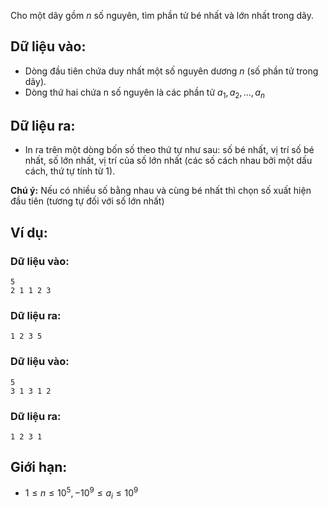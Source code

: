 Cho một dãy gồm $n$ số nguyên, tìm phần tử bé nhất và lớn nhất trong dãy.

## Dữ liệu vào:
- Dòng đầu tiên chứa duy nhất một số nguyên dương $n$ (số phần tử trong dãy).
- Dòng thứ hai chứa n số nguyên là các phần tử $a_1,a_2,…,a_n$

## Dữ liệu ra:
- In ra trên một dòng bốn số theo thứ tự như sau: số bé nhất, vị trí số bé nhất, số lớn nhất, vị trí của số lớn nhất (các số cách nhau bởi một dấu cách, thứ tự tính từ $1$).

**Chú ý:** Nếu có nhiều số bằng nhau và cùng bé nhất thì chọn số xuất hiện đầu tiên (tương tự đối với số lớn nhất)

## Ví dụ:
### Dữ liệu vào:
```
5
2 1 1 2 3
```

### Dữ liệu ra:
```
1 2 3 5
```

### Dữ liệu vào:
```
5
3 1 3 1 2
```

### Dữ liệu ra:
```
1 2 3 1
```

## Giới hạn:
- $1≤n≤10^5,-10^9≤a_i≤10^9$